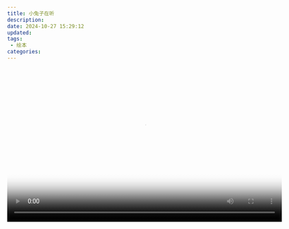 ```yaml
---
title: 小兔子在听
description:
date: 2024-10-27 15:29:12
updated:
tags:
 - 绘本
categories:
---
```

<video width="640" height="360" controls="controls" poster="/images/小兔子在听/therabbitlistened.jpg" >
<source src="https://pub-fc357e9fb3f444e694b227ed64be66b9.r2.dev/therabbitlistened/TheRabbitListened.mp4" type="video/mp4">
<track label="English-中文" kind="subtitles" srclang="en-zh" src="/images/小兔子在听/therabbitlistened.vtt" default>
</video>